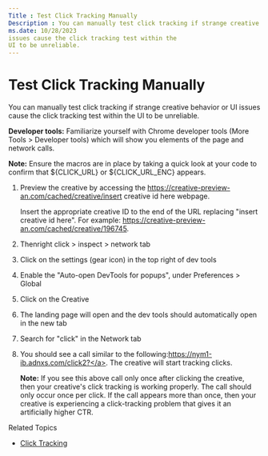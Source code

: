 ```yaml
---
Title : Test Click Tracking Manually
Description : You can manually test click tracking if strange creative behavior or UI
ms.date: 10/28/2023
issues cause the click tracking test within the
UI to be unreliable.
---
```



# Test Click Tracking Manually



You can manually test click tracking if strange creative behavior or UI
issues cause the click tracking test within the
UI to be unreliable.



**Developer tools:** Familiarize yourself with Chrome developer tools
(More Tools \> Developer tools) which will show you elements of the page
and network calls.



<b>Note:</b> Ensure the macros are in place by
taking a quick look at your code to confirm that ${CLICK_URL} or
${CLICK_URL_ENC} appears.







1.  Preview the creative by accessing the <a
    href="https://creative-preview-an.com/cached/creative/insert%20creative%20id%20here"
    class="xref"
    target="_blank">https://creative-preview-an.com/cached/creative/insert
    creative id here</a> webpage.
    

    Insert the appropriate creative ID to the end of the URL replacing
    "insert creative id here". For example:
    <a href="https://creative-preview-an.com/cached/creative/196745"
    class="xref"
    target="_blank">https://creative-preview-an.com/cached/creative/196745</a>.

    
2.  Thenright
    click \> inspect \>
    network tab 
3.  Click on the settings (gear icon) in the top
    right of dev tools
4.  Enable the "Auto-open DevTools for popups",
    under
    Preferences
    \> Global 
5.  Click on the Creative 
6.  The landing page will open and the dev tools
    should automatically open in the new tab
7.  Search for "click" in the Network tab
8.  You should see a call similar to the
    following:<a href="https://nym1-ib.adnxs.com/click2?" class="xref"
    target="_blank">https://nym1-ib.adnxs.com/click2?</a>. The creative
    will start tracking clicks.
    

    

    <b>Note:</b> If you see this above call
    only once after clicking the creative, then your creative's click
    tracking is working properly. The call should only occur once per
    click. If the call appears more than once, then your creative is
    experiencing a click-tracking problem that gives it an artificially
    higher CTR.

    

    



>

Related Topics

- <a href="click-tracking.md" class="xref"
  title="Click tracking serves many useful purposes within the ad serving industry as a whole. For Xandr, click tracking is necessary for optimizing to CPC and CPA goals, for bidding CPC and CPA, and for measuring a campaign&#39;s success.">Click
  Tracking</a>







